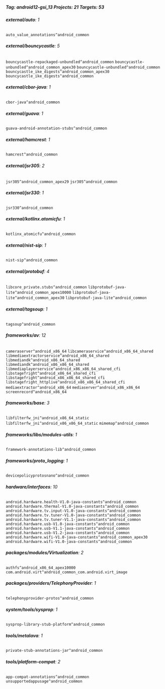 ##### Tag: android12-gsi_13 Projects: 21 Targets: 53

###### **external/auto**: 1
`auto_value_annotations^android_common`
###### **external/bouncycastle**: 5
`bouncycastle-repackaged-unbundled^android_common` `bouncycastle-unbundled^android_common_apex30` `bouncycastle-unbundled^android_common` `bouncycastle_ike_digests^android_common_apex30` `bouncycastle_ike_digests^android_common`
###### **external/cbor-java**: 1
`cbor-java^android_common`
###### **external/guava**: 1
`guava-android-annotation-stubs^android_common`
###### **external/hamcrest**: 1
`hamcrest^android_common`
###### **external/jsr305**: 2
`jsr305^android_common_apex29` `jsr305^android_common`
###### **external/jsr330**: 1
`jsr330^android_common`
###### **external/kotlinx.atomicfu**: 1
`kotlinx_atomicfu^android_common`
###### **external/nist-sip**: 1
`nist-sip^android_common`
###### **external/protobuf**: 4
`libcore_private.stubs^android_common` `libprotobuf-java-lite^android_common_apex10000` `libprotobuf-java-lite^android_common_apex30` `libprotobuf-java-lite^android_common`
###### **external/tagsoup**: 1
`tagsoup^android_common`
###### **frameworks/av**: 12
`cameraserver^android_x86_64` `libcameraservice^android_x86_64_shared` `libmediaextractorservice^android_x86_64_shared` `libmediandk^android_x86_64_shared` `libmediandk^android_x86_x86_64_shared` `libmediaplayerservice^android_x86_x86_64_shared_cfi` `libstagefright^android_x86_64_shared_cfi` `libstagefright^android_x86_x86_64_shared_cfi` `libstagefright_httplive^android_x86_x86_64_shared_cfi` `mediaextractor^android_x86_64` `mediaserver^android_x86_x86_64` `screenrecord^android_x86_64`
###### **frameworks/base**: 3
`libfilterfw_jni^android_x86_64_static` `libfilterfw_jni^android_x86_x86_64_static` `mimemap^android_common`
###### **frameworks/libs/modules-utils**: 1
`framework-annotations-lib^android_common`
###### **frameworks/proto_logging**: 1
`devicepolicyprotosnano^android_common`
###### **hardware/interfaces**: 10
`android.hardware.health-V1.0-java-constants^android_common` `android.hardware.thermal-V1.0-java-constants^android_common` `android.hardware.tv.input-V1.0-java-constants^android_common` `android.hardware.tv.tuner-V1.0-java-constants^android_common` `android.hardware.tv.tuner-V1.1-java-constants^android_common` `android.hardware.usb-V1.0-java-constants^android_common` `android.hardware.usb-V1.1-java-constants^android_common` `android.hardware.usb-V1.2-java-constants^android_common` `android.hardware.wifi-V1.0-java-constants^android_common_apex30` `android.hardware.wifi-V1.0-java-constants^android_common`
###### **packages/modules/Virtualization**: 2
`authfs^android_x86_64_apex10000` `com.android.virt^android_common_com.android.virt_image`
###### **packages/providers/TelephonyProvider**: 1
`telephonyprovider-protos^android_common`
###### **system/tools/sysprop**: 1
`sysprop-library-stub-platform^android_common`
###### **tools/metalava**: 1
`private-stub-annotations-jar^android_common`
###### **tools/platform-compat**: 2
`app-compat-annotations^android_common` `unsupportedappusage^android_common`
